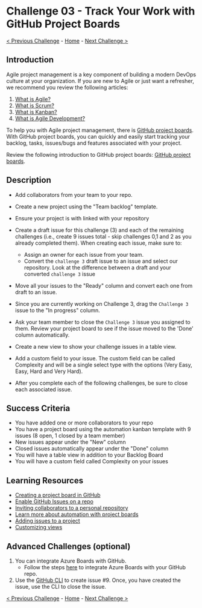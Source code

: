 # Challenge 03 - Track Your Work with GitHub Project Boards

[< Previous Challenge](Challenge-02.md) - [Home](../README.md) - [Next Challenge >](Challenge-04.md)

## Introduction

Agile project management is a key component of building a modern DevOps culture at your organization. If you are new to Agile or just want a refresher, we recommend you review the following articles:

1. [What is Agile?](https://docs.microsoft.com/en-us/azure/devops/learn/agile/what-is-agile)
2. [What is Scrum?](https://docs.microsoft.com/en-us/azure/devops/learn/agile/what-is-scrum)
3. [What is Kanban?](https://docs.microsoft.com/en-us/azure/devops/learn/agile/what-is-kanban)
4. [What is Agile Development?](https://docs.microsoft.com/en-us/azure/devops/learn/agile/what-is-agile-development)

To help you with Agile project management, there is [GitHub project boards](https://docs.github.com/en/issues/planning-and-tracking-with-projects/learning-about-projects/about-projects). With GitHub project boards, you can quickly and easily start tracking your backlog, tasks, issues/bugs and features associated with your project.  

Review the following introduction to GitHub project boards: [GitHub project boards](https://docs.github.com/en/issues/planning-and-tracking-with-projects/learning-about-projects/about-projects).

## Description

- Add collaborators from your team to your repo. 

- Create a new project using the "Team backlog" template.

- Ensure your project is with linked with your repository

- Create a draft issue for this challenge (3) and each of the remaining challenges (i.e., create 9 issues total - skip challenges 0,1 and 2 as you already completed them). When creating each issue, make sure to:
    - Assign an owner for each issue from your team. 
    - Convert the `challenge 3` draft issue to an issue and select our repository. Look at the difference between a draft and your converted `challenge 3` issue

- Move all your issues to the "Ready" column and convert each one from draft to an issue.

- Since you are currently working on Challenge 3, drag the `Challenge 3` issue to the "In progress" column.

- Ask your team member to close the `Challenge 3` issue you assigned to them. Review your project board to see if the issue moved to the 'Done' column automatically. 

- Create a new view to show your challenge issues in a table view. 

- Add a custom field to your issue. The custom field can be called Complexity and will be a single select type with the options (Very Easy, Easy, Hard and Very Hard).

- After you complete each of the following challenges, be sure to close each associated issue. 

## Success Criteria

- You have added one or more collaborators to your repo
- You have a project board using the automation kanban template with 9 issues (8 open, 1 closed by a team member)
- New issues appear under the "New" column
- Closed issues automatically appear under the "Done" column
- You will have a table view in addition to your Backlog Board
- You will have a custom field called Complexity on your issues

## Learning Resources

- [Creating a project board in GitHub](https://docs.github.com/en/issues/planning-and-tracking-with-projects/creating-projects/creating-a-project)
- [Enable GitHub Issues on a repo](https://docs.github.com/en/free-pro-team@latest/github/managing-your-work-on-github/disabling-issues)
- [Inviting collaborators to a personal repository](https://docs.github.com/en/free-pro-team@latest/github/setting-up-and-managing-your-github-user-account/inviting-collaborators-to-a-personal-repository)
- [Learn more about automation with project boards](https://docs.github.com/en/issues/planning-and-tracking-with-projects/automating-your-project/using-the-built-in-automations)
- [Adding issues to a project](https://docs.github.com/en/issues/planning-and-tracking-with-projects/managing-items-in-your-project/adding-items-to-your-project)
- [Customizing views](https://docs.github.com/en/issues/planning-and-tracking-with-projects/customizing-views-in-your-project/customizing-a-view)

## Advanced Challenges (optional)

1. You can integrate Azure Boards with GitHub. 
    -  Follow the steps [here](https://docs.microsoft.com/en-us/azure/devops/boards/github/install-github-app?view=azure-devops) to integrate Azure Boards with your GitHub repo.
2. Use the [GitHub CLI](https://cli.github.com/manual/index) to create issue #9. Once, you have created the issue, use the CLI to close the issue.

[< Previous Challenge](Challenge-02.md) - [Home](../README.md) - [Next Challenge >](Challenge-04.md)
